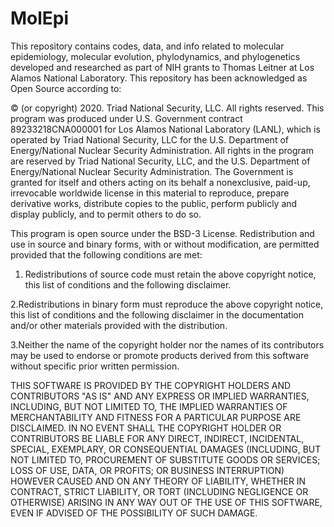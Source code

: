 # MolEpi

This repository contains codes, data, and info related to molecular epidemiology, molecular evolution, phylodynamics, and phylogenetics developed and researched as part of NIH grants to Thomas Leitner at Los Alamos National Laboratory. This repository has been acknowledged as Open Source according to:

© (or copyright) 2020. Triad National Security, LLC. All rights reserved.
This program was produced under U.S. Government contract 89233218CNA000001 for Los Alamos
National Laboratory (LANL), which is operated by Triad National Security, LLC for the U.S.
Department of Energy/National Nuclear Security Administration. All rights in the program are
reserved by Triad National Security, LLC, and the U.S. Department of Energy/National Nuclear
Security Administration. The Government is granted for itself and others acting on its behalf a
nonexclusive, paid-up, irrevocable worldwide license in this material to reproduce, prepare
derivative works, distribute copies to the public, perform publicly and display publicly, and to permit
others to do so.

This program is open source under the BSD-3 License.
Redistribution and use in source and binary forms, with or without modification, are permitted
provided that the following conditions are met:
1. Redistributions of source code must retain the above copyright notice, this list of conditions and
the following disclaimer.
 
2.Redistributions in binary form must reproduce the above copyright notice, this list of conditions
and the following disclaimer in the documentation and/or other materials provided with the
distribution.
 
3.Neither the name of the copyright holder nor the names of its contributors may be used to endorse
or promote products derived from this software without specific prior written permission.

THIS SOFTWARE IS PROVIDED BY THE COPYRIGHT HOLDERS AND CONTRIBUTORS "AS
IS" AND ANY EXPRESS OR IMPLIED WARRANTIES, INCLUDING, BUT NOT LIMITED TO, THE
IMPLIED WARRANTIES OF MERCHANTABILITY AND FITNESS FOR A PARTICULAR
PURPOSE ARE DISCLAIMED. IN NO EVENT SHALL THE COPYRIGHT HOLDER OR
CONTRIBUTORS BE LIABLE FOR ANY DIRECT, INDIRECT, INCIDENTAL, SPECIAL,
EXEMPLARY, OR CONSEQUENTIAL DAMAGES (INCLUDING, BUT NOT LIMITED TO,
PROCUREMENT OF SUBSTITUTE GOODS OR SERVICES; LOSS OF USE, DATA, OR PROFITS;
OR BUSINESS INTERRUPTION) HOWEVER CAUSED AND ON ANY THEORY OF LIABILITY,
WHETHER IN CONTRACT, STRICT LIABILITY, OR TORT (INCLUDING NEGLIGENCE OR
OTHERWISE) ARISING IN ANY WAY OUT OF THE USE OF THIS SOFTWARE, EVEN IF
ADVISED OF THE POSSIBILITY OF SUCH DAMAGE.

